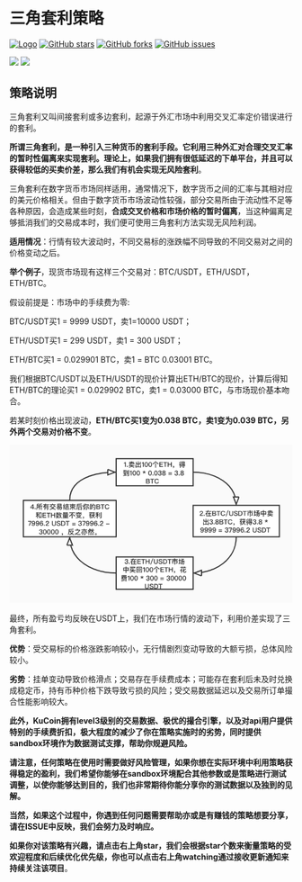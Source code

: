# 三角套利策略

[![Logo](https://img.shields.io/badge/KuCoin-KuMex-yellowgreen?style=flat-square)](https://github.com/Kucoin-academy/Guide)
[![GitHub stars](https://img.shields.io/github/stars/Kucoin-academy/triangle-arbitrage.svg?label=Stars&style=flat-square)](https://github.com/Kucoin-academy/triangle-arbitrage)
[![GitHub forks](https://img.shields.io/github/forks/Kucoin-academy/triangle-arbitrage.svg?label=Fork&style=flat-square)](https://github.com/Kucoin-academy/triangle-arbitrage)
[![GitHub issues](https://img.shields.io/github/issues/Kucoin-academy/triangle-arbitrage.svg?label=Issue&style=flat-square)](https://github.com/Kucoin-academy/triangle-arbitrage/issues)

[![](https://img.shields.io/badge/lang-English-informational.svg?longCache=true&style=flat-square)](README_EN.md)
[![](https://img.shields.io/badge/lang-Chinese-red.svg?longCache=true&style=flat-square)](README_CN.md)

## 策略说明

三角套利又叫间接套利或多边套利，起源于外汇市场中利用交叉汇率定价错误进行的套利。

**所谓三角套利，是一种引入三种货币的套利手段。它利用三种外汇对合理交叉汇率的暂时性偏离来实现套利。理论上，如果我们拥有很低延迟的下单平台，并且可以获得较低的买卖价差，那么我们有机会实现无风险套利**。

三角套利在数字货币市场同样适用，通常情况下，数字货币之间的汇率与其相对应的美元价格相关。但由于数字货币市场波动性较强，部分交易所由于流动性不足等各种原因，会造成某些时刻，**合成交叉价格和市场价格的暂时偏离**，当这种偏离足够抵消我们的交易成本时，我们便可使用三角套利方法实现无风险利润。

**适用情况**：行情有较大波动时，不同交易标的涨跌幅不同导致的不同交易对之间的价格变动之后。

**举个例子**，现货市场现有这样三个交易对：BTC/USDT，ETH/USDT，ETH/BTC。

假设前提是：市场中的手续费为零:  

BTC/USDT买1 = 9999 USDT，卖1=10000 USDT；  

ETH/USDT买1 = 299 USDT，卖1 = 300 USDT；  

ETH/BTC买1 = 0.029901 BTC，卖1 = BTC 0.03001 BTC。  

我们根据BTC/USDT以及ETH/USDT的现价计算出ETH/BTC的现价，计算后得知ETH/BTC的理论买1 = 0.029902 BTC，卖1 = 0.03000 BTC，与市场现价基本吻合。  

若某时刻价格出现波动，**ETH/BTC买1变为0.038 BTC，卖1变为0.039 BTC，另外两个交易对价格不变**。

![circle_cn](./img/circle_cn.jpg)

最终，所有盈亏均反映在USDT上，我们在市场行情的波动下，利用价差实现了三角套利。

**优势**：受交易标的价格涨跌影响较小，无行情剧烈变动导致的大额亏损，总体风险较小。

**劣势**：挂单变动导致价格滑点；交易存在手续费成本；可能存在套利后未及时兑换成稳定币，持有币种价格下跌导致亏损的风险；受交易数据延迟以及交易所订单撮合性能影响较大。

**此外，KuCoin拥有level3级别的交易数据、极优的撮合引擎，以及对api用户提供特别的手续费折扣，极大程度的减少了你在策略实施时的劣势，同时提供sandbox环境作为数据测试支撑，帮助你规避风险。**

**请注意，任何策略在使用时需要做好风险管理，如果你想在实际环境中利用策略获得稳定的盈利，我们希望你能够在sandbox环境配合其他参数或是策略进行测试调整，以使你能够达到目的，我们也非常期待你能分享你的测试数据以及独到的见解。**

**当然，如果这个过程中，你遇到任何问题需要帮助亦或是有赚钱的策略想要分享，请在ISSUE中反映，我们会努力及时响应。**

**如果你对该策略有兴趣，请点击右上角star，我们会根据star个数来衡量策略的受欢迎程度和后续优化优先级，你也可以点击右上角watching通过接收更新通知来持续关注该项目**。
